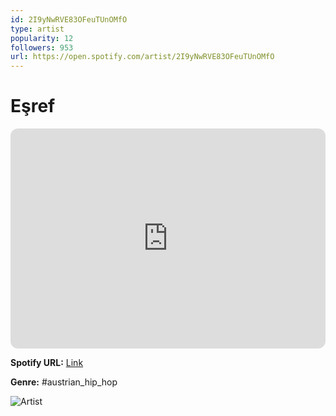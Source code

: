 ```yaml
---
id: 2I9yNwRVE83OFeuTUnOMfO
type: artist
popularity: 12
followers: 953
url: https://open.spotify.com/artist/2I9yNwRVE83OFeuTUnOMfO
---
```

# Eşref

<iframe style="border-radius:12px" src="https://open.spotify.com/embed/artist/2I9yNwRVE83OFeuTUnOMfO" width="100%" height="352" frameBorder="0" allowfullscreen="" allow="autoplay; clipboard-write; encrypted-media; fullscreen; picture-in-picture" loading="lazy"></iframe>

**Spotify URL:** [Link](https://open.spotify.com/artist/2I9yNwRVE83OFeuTUnOMfO)

**Genre:**  #austrian_hip_hop

![Artist](https://i.scdn.co/image/ab6761610000e5eb9fb95f89c33e6287771f015e)
